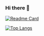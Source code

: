 ### Hi there 👋

<!--
[![Anurag's GitHub stats](https://github-readme-stats-six-iota.vercel.app/api?username=da-james)](https://github.com/anuraghazra/github-readme-stats)

![Anurag's GitHub stats](https://github-readme-stats-six-iota.vercel.app/api?username=da-james&hide=contribs,prs)

![Anurag's GitHub stats](https://github-readme-stats-six-iota.vercel.app/api?username=da-james&count_private=true)

![Anurag's GitHub stats](https://github-readme-stats-six-iota.vercel.app/api?username=da-james&show_icons=true)

![Anurag's GitHub stats](https://github-readme-stats-six-iota.vercel.app/api?username=da-james&show_icons=true&theme=radical)

**da-james/da-james** is a ✨ _special_ ✨ repository because its `README.md` (this file) appears on your GitHub profile


<details>
  github-readme-stats-six-iota.vercel.app
  
</details>

Here are some ideas to get you started:

- 🔭 I’m currently working on ...
- 🌱 I’m currently learning ...
- 👯 I’m looking to collaborate on ...
- 🤔 I’m looking for help with ...
- 💬 Ask me about ...
- 📫 How to reach me: ...
- 😄 Pronouns: ...
- ⚡ Fun fact: ...
-->

[![Readme Card](https://github-readme-stats-six-iota.vercel.app/api/pin/?username=da-james&repo=github-readme-stats)](https://github.com/anuraghazra/github-readme-stats)

[![Top Langs](https://github-readme-stats-six-iota.vercel.app/api/top-langs/?username=da-james&layout=compact&hide=html,css,jupyter-notebook)](https://github.com/anuraghazra/github-readme-stats)
